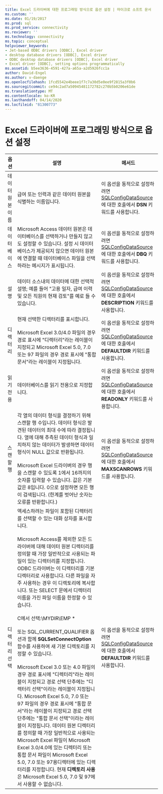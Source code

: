 ```yaml
---
title: Excel 드라이버에 대한 프로그래밍 방식으로 옵션 설정 | 마이크로 소프트 문서
ms.custom: ''
ms.date: 01/19/2017
ms.prod: sql
ms.prod_service: connectivity
ms.reviewer: ''
ms.technology: connectivity
ms.topic: conceptual
helpviewer_keywords:
- Jet-based ODBC drivers [ODBC], Excel driver
- desktop database drivers [ODBC], Excel driver
- ODBC desktop database drivers [ODBC], Excel driver
- Excel driver [ODBC], setting options programmatically
ms.assetid: b5ee3636-4591-427a-a65a-a2d5926fcc1a
author: David-Engel
ms.author: v-daenge
ms.openlocfilehash: 1fcd5542e4beee1f7c7a30d5e0ee9f2815a3f0b6
ms.sourcegitcommit: ce94c2ad7a50945481172782c270b5b0206e61de
ms.translationtype: MT
ms.contentlocale: ko-KR
ms.lasthandoff: 04/14/2020
ms.locfileid: "81300773"
---
```

# <a name="setting-options-programmatically-for-the-excel-driver"></a>Excel 드라이버에 프로그래밍 방식으로 옵션 설정

|옵션|설명|메서드|  
|------------|-----------------|------------|  
|데이터 원본 이름|급여 또는 인력과 같은 데이터 원본을 식별하는 이름입니다.|이 옵션을 동적으로 설정하려면 [SQLConfigDataSource](../../odbc/microsoft/odbc-jet-sqlconfigdatasource-excel-driver.md)에 대한 호출에서 **DSN** 키워드를 사용합니다.|  
|데이터베이스|Microsoft Access 데이터 원본은 데이터베이스를 선택하거나 만들지 않고도 설정할 수 있습니다. 설정 시 데이터베이스가 제공되지 않으면 데이터 원본에 연결할 때 데이터베이스 파일을 선택하라는 메시지가 표시됩니다.|이 옵션을 동적으로 설정하려면 [SQLConfigDataSource](../../odbc/microsoft/odbc-jet-sqlconfigdatasource-excel-driver.md)에 대한 호출에서 **DBQ** 키워드를 사용합니다.|  
|설명|데이터 소스내의 데이터에 대한 선택적 설명; 예를 들어 "고용 일자, 급여 이력 및 모든 직원의 현재 검토"를 예로 들 수 있습니다.|이 옵션을 동적으로 설정하려면 [SQLConfigDataSource](../../odbc/microsoft/odbc-jet-sqlconfigdatasource-excel-driver.md)에 대한 호출에서 **DESCRIPTION** 키워드를 사용합니다.|  
|디렉터리|현재 선택한 디렉터리를 표시합니다.<br /><br /> Microsoft Excel 3.0/4.0 파일의 경우 경로 표시에 "디렉터리"라는 레이블이 지정되고 Microsoft Excel 5.0, 7.0 또는 97 파일의 경우 경로 표시에 "통합 문서"라는 레이블이 지정됩니다.|이 옵션을 동적으로 설정하려면 [SQLConfigDataSource](../../odbc/microsoft/odbc-jet-sqlconfigdatasource-excel-driver.md)에 대한 호출에서 **DEFAULTDIR** 키워드를 사용합니다.|  
|읽기 전용|데이터베이스를 읽기 전용으로 지정합니다.|이 옵션을 동적으로 설정하려면 [SQLConfigDataSource](../../odbc/microsoft/odbc-jet-sqlconfigdatasource-excel-driver.md)에 대한 호출에서 **READONLY** 키워드를 사용합니다.|  
|스캔할 행|각 열의 데이터 형식을 결정하기 위해 스캔할 행 수입니다. 데이터 형식은 발견된 데이터의 최대 수에 따라 결정됩니다. 열에 대해 추측된 데이터 형식과 일치하지 않는 데이터가 발생하면 데이터 형식이 NULL 값으로 반환됩니다.<br /><br /> Microsoft Excel 드라이버의 경우 행을 스캔할 수 있도록 1에서 16까지의 숫자를 입력할 수 있습니다. 값은 기본값은 8입니다. 0으로 설정하면 모든 행이 검색됩니다. (한계를 벗어난 숫자는 오류를 반환합니다.)|이 옵션을 동적으로 설정하려면 [SQLConfigDataSource](../../odbc/microsoft/odbc-jet-sqlconfigdatasource-excel-driver.md)에 대한 호출에서 **MAXSCANROWS** 키워드를 사용합니다.|  
|디렉터리 선택|액세스하려는 파일이 포함된 디렉터리를 선택할 수 있는 대화 상자를 표시합니다.<br /><br /> Microsoft Access를 제외한 모든 드라이버에 대해 데이터 원본 디렉터리를 정의할 때 가장 일반적으로 사용되는 파일이 있는 디렉터리를 지정합니다. ODBC 드라이버는 이 디렉터리를 기본 디렉터리로 사용합니다. 다른 파일을 자주 사용하는 경우 이 디렉토리에 복사합니다. 또는 SELECT 문에서 디렉터리 이름을 가진 파일 이름을 한정할 수 있습니다.<br /><br /> C에서 선택:\MYDIR\EMP \*<br /><br /> 또는 SQL_CURRENT_QUALIFIER 옵션과 함께 **SQLSetConnectOption** 함수를 사용하여 새 기본 디렉토리를 지정할 수 있습니다.<br /><br /> Microsoft Excel 3.0 또는 4.0 파일의 경우 경로 표시에 "디렉터리"라는 레이블이 지정되고 경로 선택 단추에는 "디렉터리 선택"이라는 레이블이 지정됩니다. Microsoft Excel 5.0, 7.0 또는 97 파일의 경우 경로 표시에 "통합 문서"라는 레이블이 지정되고 경로 선택 단추에는 "통합 문서 선택"이라는 레이블이 지정됩니다. 데이터 원본 디렉터리를 정의할 때 가장 일반적으로 사용되는 Microsoft Excel 파일이 Microsoft Excel 3.0/4.0에 있는 디렉터리 또는 통합 문서 파일이 Microsoft Excel 5.0, 7.0 또는 97용디렉터에 있는 디렉터리를 지정합니다. 현재 **디렉토리 사용** 은 Microsoft Excel 5.0, 7.0 및 97에서 사용할 수 없습니다.|이 옵션을 동적으로 설정하려면 [SQLConfigDataSource](../../odbc/microsoft/odbc-jet-sqlconfigdatasource-excel-driver.md)에 대한 호출에서 **DEFAULTDIR** 키워드를 사용합니다.|

